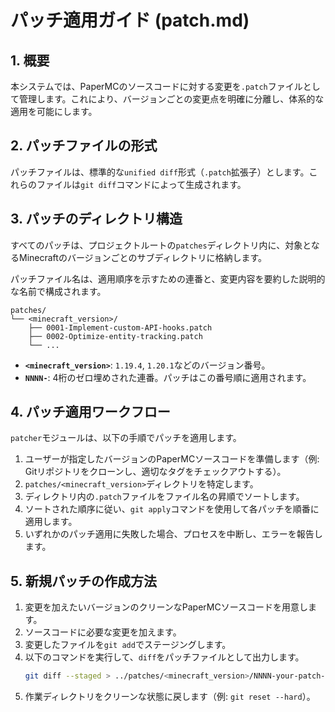 # パッチ適用ガイド (patch.md)

## 1. 概要

本システムでは、PaperMCのソースコードに対する変更を`.patch`ファイルとして管理します。これにより、バージョンごとの変更点を明確に分離し、体系的な適用を可能にします。

## 2. パッチファイルの形式

パッチファイルは、標準的な`unified diff`形式（`.patch`拡張子）とします。これらのファイルは`git diff`コマンドによって生成されます。

## 3. パッチのディレクトリ構造

すべてのパッチは、プロジェクトルートの`patches`ディレクトリ内に、対象となるMinecraftのバージョンごとのサブディレクトリに格納します。

パッチファイル名は、適用順序を示すための連番と、変更内容を要約した説明的な名前で構成されます。

```
patches/
└── <minecraft_version>/
    ├── 0001-Implement-custom-API-hooks.patch
    ├── 0002-Optimize-entity-tracking.patch
    └── ...
```

- **`<minecraft_version>`**: `1.19.4`, `1.20.1`などのバージョン番号。
- **`NNNN-`**: 4桁のゼロ埋めされた連番。パッチはこの番号順に適用されます。

## 4. パッチ適用ワークフロー

`patcher`モジュールは、以下の手順でパッチを適用します。

1.  ユーザーが指定したバージョンのPaperMCソースコードを準備します（例: Gitリポジトリをクローンし、適切なタグをチェックアウトする）。
2.  `patches/<minecraft_version>`ディレクトリを特定します。
3.  ディレクトリ内の`.patch`ファイルをファイル名の昇順でソートします。
4.  ソートされた順序に従い、`git apply`コマンドを使用して各パッチを順番に適用します。
5.  いずれかのパッチ適用に失敗した場合、プロセスを中断し、エラーを報告します。

## 5. 新規パッチの作成方法

1.  変更を加えたいバージョンのクリーンなPaperMCソースコードを用意します。
2.  ソースコードに必要な変更を加えます。
3.  変更したファイルを`git add`でステージングします。
4.  以下のコマンドを実行して、`diff`をパッチファイルとして出力します。
    ```bash
    git diff --staged > ../patches/<minecraft_version>/NNNN-your-patch-description.patch
    ```
5.  作業ディレクトリをクリーンな状態に戻します（例: `git reset --hard`）。
